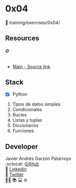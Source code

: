 # 0x04
:open_file_folder: training/exercises/0x04/

## Resources
###### :copyright:
* [Main - Source link](http://aprendeconalf.es/python/ejercicios/)

## Stack
* [x] Python
1. Tipos de datos simples
2. Condicionales
3. Bucles
4. Listas y tuplas
5. Diccionarios
6. Funciones

## Developer
Javier Andrés Garzón Patarroyo  
:octocat: [GitHub](https://github.com/javierandresgp/)  
:link: [Linkedin](https://www.linkedin.com/in/javierandresgp/)  
:link: [Twitter](https://twitter.com/javierandresgp0)  
:man_technologist: :books: :computer: :globe_with_meridians:
